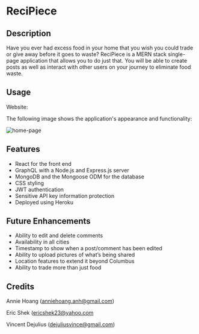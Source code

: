 # ReciPiece

## Description

Have you ever had excess food in your home that you wish you could trade or give away before it goes to waste? ReciPiece is a MERN stack single-page application that allows you to do just that. You will be able to create posts as well as interact with other users on your journey to eliminate food waste.

## Usage

Website: 

The following image shows the application's appearance and functionality:

   ![home-page](./Screenshot_homepage.png)

## Features

* React for the front end
* GraphQL with a Node.js and Express.js server
* MongoDB and the Mongoose ODM for the database
* CSS styling
* JWT authentication
* Sensitive API key information protection
* Deployed using Heroku

## Future Enhancements

* Ability to edit and delete comments
* Availability in all cities
* Timestamp to show when a post/comment has been edited 
* Ability to upload pictures of what’s being shared
* Location features to extend it beyond Columbus
* Ability to trade more than just food


## Credits

Annie Hoang (anniehoang.anh@gmail.com)

Eric Shek (ericshek23@yahoo.com

Vincent Dejulius (dejuliusvince@gmail.com)